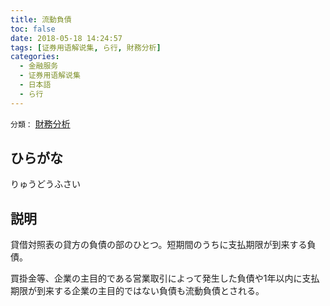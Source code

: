 ```yaml
---
title: 流動負債
toc: false
date: 2018-05-18 14:24:57
tags: [证券用语解说集, ら行, 財務分析]
categories:
  - 金融服务
  - 证券用语解说集
  - 日本語
  - ら行
---
```


`分類：` [財務分析](/tags/財務分析/)

## ひらがな

りゅうどうふさい

## 説明

貸借対照表の貸方の負債の部のひとつ。短期間のうちに支払期限が到来する負債。

買掛金等、企業の主目的である営業取引によって発生した負債や1年以内に支払期限が到来する企業の主目的ではない負債も流動負債とされる。
